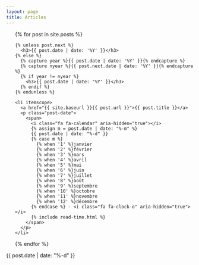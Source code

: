 ```yaml
---
layout: page
title: Articles
---
```


<ul class="posts">
  {% for post in site.posts %}

    {% unless post.next %}
      <h3>{{ post.date | date: '%Y' }}</h3>
    {% else %}
      {% capture year %}{{ post.date | date: '%Y' }}{% endcapture %}
      {% capture nyear %}{{ post.next.date | date: '%Y' }}{% endcapture %}
      {% if year != nyear %}
        <h3>{{ post.date | date: '%Y' }}</h3>
      {% endif %}
    {% endunless %}

    <li itemscope>
      <a href="{{ site.baseurl }}{{ post.url }}">{{ post.title }}</a>
      <p class="post-date">
        <span>
          <i class="fa fa-calendar" aria-hidden="true"></i>
          {% assign m = post.date | date: "%-m" %}
          {{ post.date | date: "%-d" }}
          {% case m %}
            {% when '1' %}janvier
            {% when '2' %}février
            {% when '3' %}mars
            {% when '4' %}avril
            {% when '5' %}mai
            {% when '6' %}juin
            {% when '7' %}juillet
            {% when '8' %}août
            {% when '9' %}septembre
            {% when '10' %}octobre
            {% when '11' %}novembre
            {% when '12' %}décembre
          {% endcase %} - <i class="fa fa-clock-o" aria-hidden="true"></i>
          {% include read-time.html %}
        </span>
      </p>
    </li>

  {% endfor %}
</ul>
{{ post.date | date: "%-d" }}

